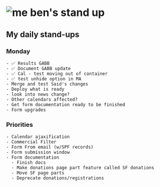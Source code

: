 # ![me](https://avatars2.githubusercontent.com/u/5232044?s=50&v=4) ben's stand up

## My daily stand-ups

### Monday

    - ✅ Results GABB 
    - ✅ Document GABB update
    - ✅ Cal - test moving out of container
    - ✅ test unhide option in MA
    - Merge and test Said's changes
    - Deploy what is ready
    - look into news change?
    - Other calendars affected?
    - Get form documentation ready to be finished
    - Form upgrades

 
### Priorities 

    - Calendar ajaxification
    - Commercial Filter
    - Form From email (w/SPF records)
    - Form submission window
    - Form documentation
      - Finish docs
      - Make donations page part feature called SF donations
      - Move SF page parts
      - Deprecate donations/registrations
      
